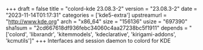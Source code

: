 +++
draft = false
title = "colord-kde 23.08.3-2"
version = "23.08.3-2"
date = "2023-11-14T01:17:31"
categories = ['kde5-extra']
upstreamurl = "http://www.kde.org"
arch = "x86_64"
size = "156136"
usize = "697390"
sha1sum = "2cd667618df936febc34060c4aa27238bc5f1911"
depends = "['colord', 'libxrandr', 'kitemmodels', 'kdeclarative', 'kirigami-addons', 'kcmutils']"
+++
Interfaces and session daemon to colord for KDE